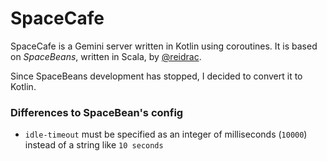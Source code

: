 # SpaceCafe

SpaceCafe is a Gemini server written in Kotlin using coroutines. It is based on _SpaceBeans_, written in Scala, by [@reidrac](https://github.com/reidrac).

Since SpaceBeans development has stopped, I decided to convert it to Kotlin.

### Differences to SpaceBean's config

* `idle-timeout` must be specified as an integer of milliseconds (`10000`) instead of a string like `10 seconds`
